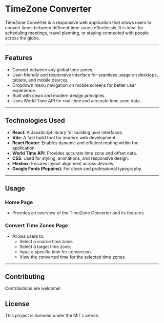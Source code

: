 # TimeZone Converter

TimeZone Converter is a responsive web application that allows users to convert times between different time zones effortlessly. It is ideal for scheduling meetings, travel planning, or staying connected with people across the globe.

---

## Features

- Convert between any global time zones.
- User-friendly and responsive interface for seamless usage on desktops, tablets, and mobile devices.
- Dropdown menu navigation on mobile screens for better user experience.
- Built with clean and modern design principles.
- Uses World Time API for real-time and accurate time zone data.

---

## Technologies Used

- **React**: A JavaScript library for building user interfaces.
- **Vite**: A fast build tool for modern web development.
- **React Router**: Enables dynamic and efficient routing within the application.
- **World Time API**: Provides accurate time zone and offset data.
- **CSS**: Used for styling, animations, and responsive design.
- **Flexbox**: Ensures layout alignment across devices.
- **Google Fonts (Poppins)**: For clean and professional typography.

---

## Usage

### Home Page

- Provides an overview of the TimeZone Converter and its features.

### Convert Time Zones Page

- Allows users to:
  - Select a source time zone.
  - Select a target time zone.
  - Input a specific time for conversion.
  - View the converted time for the selected time zones.

---

## Contributing

Contributions are welcome! 


## License

This project is licensed under the MIT License.
